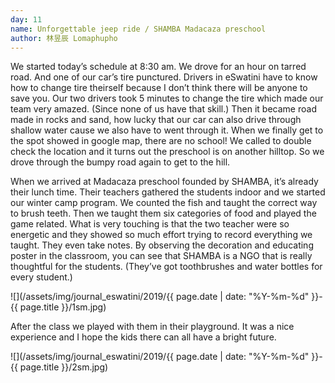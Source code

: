 ```yaml
---
day: 11
name: Unforgettable jeep ride / SHAMBA Madacaza preschool
author: 林昱辰 Lomaphupho
---
```

We started today’s schedule at 8:30 am. We drove for an hour on tarred road. And one of our car’s tire punctured. Drivers in eSwatini have to know how to change tire theirself because I don’t think there will be anyone to save you. Our two drivers took 5 minutes to change the tire which made our team very amazed. (Since none of us have that skill.) Then it became road made in rocks and sand, how lucky that our car can also drive through shallow water cause we also have to went through it. When we finally get to the spot showed in google map, there are no school! We called to double check the location and it turns out the preschool is on another hilltop. So we drove through the bumpy road again to get to the hill. 

When we arrived at Madacaza preschool founded by SHAMBA, it’s already their lunch time. Their teachers gathered the students indoor and we started our winter camp program. We counted the fish and taught the correct way to brush teeth. Then we taught them six categories of food and played the game related. What is very touching is that the two teacher were so energetic and they showed so much effort trying to record everything we taught. They even take notes. By observing the decoration and educating poster in the classroom, you can see that SHAMBA is a NGO that is really thoughtful for the students. (They’ve got toothbrushes and water bottles for every student.)

![](/assets/img/journal_eswatini/2019/{{ page.date | date: "%Y-%m-%d" }}-{{ page.title }}/1sm.jpg)

After the class we played with them in their playground. It was a nice experience and I hope the kids there can all have a bright future. 

![](/assets/img/journal_eswatini/2019/{{ page.date | date: "%Y-%m-%d" }}-{{ page.title }}/2sm.jpg)